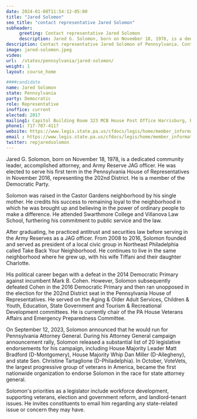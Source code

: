 ```yaml
---
date: 2024-01-08T11:54:12-05:00
title: "Jared Solomon"
seo_title: "contact representative Jared Solomon"
subheader:
     greeting: Contact representative Jared Solomon
     description: Jared G. Solomon, born on November 18, 1978, is a dedicated community leader, accomplished attorney, and Army Reserve JAG officer. He was elected to serve his first term in the Pennsylvania House of Representatives in November 2016, representing the 202nd District. He is a member of the Democratic Party.
description: Contact representative Jared Solomon of Pennsylvania. Contact information for Jared Solomon includes email address, phone number, and mailing address.
image: jared-solomon.jpeg
video:
url:  /states/pennsylvania/jared-solomon/
weight: 1
layout: course_home

####candidate
name: Jared Solomon
state: Pennsylvania
party: Democratic
role: Representative
inoffice: current
elected: 2017
mailing1: Capitol Building Room 323 MCB House Post Office Harrisburg, PA 17120
phone1: 717-787-4117
website: https://www.legis.state.pa.us/cfdocs/legis/home/member_information/House_bio.cfm?id=1761/
email : https://www.legis.state.pa.us/cfdocs/legis/home/member_information/House_bio.cfm?id=1761/
twitter: repjaredsolomon
---
```


Jared G. Solomon, born on November 18, 1978, is a dedicated community leader, accomplished attorney, and Army Reserve JAG officer. He was elected to serve his first term in the Pennsylvania House of Representatives in November 2016, representing the 202nd District. He is a member of the Democratic Party.

Solomon was raised in the Castor Gardens neighborhood by his single mother. He credits his success to remaining loyal to the neighborhood in which he was brought up and believing in the power of ordinary people to make a difference. He attended Swarthmore College and Villanova Law School, furthering his commitment to public service and the law.

After graduating, he practiced antitrust and securities law before serving in the Army Reserves as a JAG officer. From 2008 to 2016, Solomon founded and served as president of a local civic group in Northeast Philadelphia called Take Back Your Neighborhood. He continues to live in the same neighborhood where he grew up, with his wife Tiffani and their daughter Charlotte.

His political career began with a defeat in the 2014 Democratic Primary against incumbent Mark B. Cohen. However, Solomon subsequently defeated Cohen in the 2016 Democratic Primary and then ran unopposed in the election for the 202nd District seat in the Pennsylvania House of Representatives. He served on the Aging & Older Adult Services, Children & Youth, Education, State Government and Tourism & Recreational Development committees. He is currently chair of the PA House Veterans Affairs and Emergency Preparedness Committee.

On September 12, 2023, Solomon announced that he would run for Pennsylvania Attorney General. During his Attorney General campaign announcement rally, Solomon released a substantial list of 20 legislative endorsements for his campaign, including House Majority Leader Matt Bradford (D-Montgomery), House Majority Whip Dan Miller (D-Allegheny), and state Sen. Christine Tartaglione (D-Philadelphia). In October, VoteVets, the largest progressive group of veterans in America, became the first nationwide organization to endorse Solomon in the race for state attorney general.

Solomon's priorities as a legislator include workforce development, supporting veterans, election and government reform, and landlord-tenant issues. He invites constituents to email him regarding any state-related issue or concern they may have.
